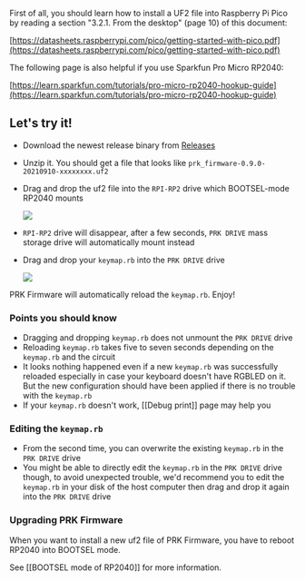 First of all, you should learn how to install a UF2 file into Raspberry Pi Pico by reading a section "3.2.1. From the desktop" (page 10) of this document:

[https://datasheets.raspberrypi.com/pico/getting-started-with-pico.pdf](https://datasheets.raspberrypi.com/pico/getting-started-with-pico.pdf)

The following page is also helpful if you use Sparkfun Pro Micro RP2040:

[https://learn.sparkfun.com/tutorials/pro-micro-rp2040-hookup-guide](https://learn.sparkfun.com/tutorials/pro-micro-rp2040-hookup-guide)

## Let's try it!

- Download the newest release binary from [Releases](https://github.com/picoruby/prk_firmware/releases)

- Unzip it. You should get a file that looks like `prk_firmware-0.9.0-20210910-xxxxxxxx.uf2`

- Drag and drop the uf2 file into the `RPI-RP2` drive which BOOTSEL-mode RP2040 mounts

  ![](images/drag_and_drop_1.png)

- `RPI-RP2` drive will disappear, after a few seconds, `PRK DRIVE` mass storage drive will automatically mount instead

- Drag and drop your `keymap.rb` into the `PRK DRIVE` drive

  ![](images/drag_and_drop_2.png)

PRK Firmware will automatically reload the `keymap.rb`. Enjoy!

### Points you should know

- Dragging and dropping `keymap.rb` does not unmount the `PRK DRIVE` drive
- Reloading `keymap.rb` takes five to seven seconds depending on the `keymap.rb` and the circuit
- It looks nothing happened even if a new `keymap.rb` was successfully reloaded especially in case your keyboard doesn't have RGBLED on it. But the new configuration should have been applied if there is no trouble with the `keymap.rb`
- If your `keymap.rb` doesn't work, [[Debug print]] page may help you

### Editing the `keymap.rb`

- From the second time, you can overwrite the existing `keymap.rb` in the `PRK DRIVE` drive
- You might be able to directly edit the `keymap.rb` in the `PRK DRIVE` drive though, to avoid unexpected trouble, we'd recommend you to edit the `keymap.rb` in your disk of the host computer then drag and drop it again into the `PRK DRIVE` drive

### Upgrading PRK Firmware

When you want to install a new uf2 file of PRK Firmware, you have to reboot RP2040 into BOOTSEL mode.

See [[BOOTSEL mode of RP2040]] for more information.
